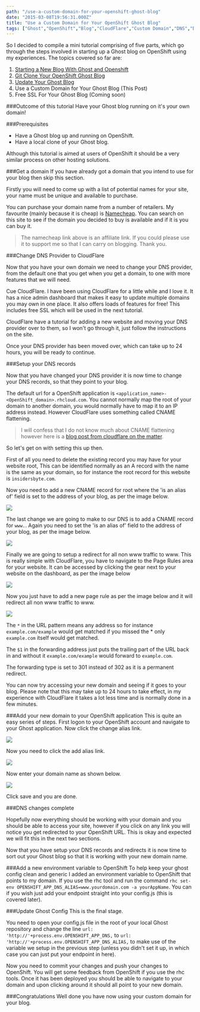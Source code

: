 ```yaml
---
path: "/use-a-custom-domain-for-your-openshift-ghost-blog"
date: "2015-03-08T19:56:31.000Z"
title: "Use a Custom Domain for Your OpenShift Ghost Blog"
tags: ["Ghost","OpenShift","Blog","CloudFlare","Custom Domain","DNS","Domain","Root","CNAME Flattening","CNAME","A"]
---
```


So I decided to compile a mini tutorial comprising of five parts, which go
through the steps involved in starting up a Ghost blog on OpenShift using my
experiences. The topics covered so far are:

1. [Starting a New Blog With Ghost and Openshift](https://www.insidersbyte.com/setting-up-ghost-on-openshift/)
2. [Git Clone Your OpenShift Ghost Blog](https://www.insidersbyte.com/git-clone-your-openshift-ghost-blog/)
3. [Update Your Ghost Blog](https://www.insidersbyte.com/update-your-openshift-ghost-blog/)
4. Use a Custom Domain for Your Ghost Blog (This Post)
5. Free SSL For Your Ghost Blog (Coming soon)

###Outcome of this tutorial Have your Ghost blog running on it's your own
domain!

###Prerequisites

* Have a Ghost blog up and running on OpenShift.
* Have a local clone of your Ghost blog.

Although this tutorial is aimed at users of OpenShift it should be a very
similar process on other hosting solutions.

###Get a domain If you have already got a domain that you intend to use for your
blog then skip this section.

Firstly you will need to come up with a list of potential names for your site,
your name must be unique and available to purchase.

You can purchase your domain name from a number of retailers. My favourite
(mainly because it is cheap) is
[Namecheap](http://www.namecheap.com/?aff=83010). You can search on this site to
see if the domain you decided to buy is available and if it is you can buy it.

> The namecheap link above is an affiliate link. If you could please use it to
> support me so that I can carry on blogging. Thank you.

###Change DNS Provider to CloudFlare

Now that you have your own domain we need to change your DNS provider, from the
default one that you get when you get a domain, to one with more features that
we will need.

Cue CloudFlare. I have been using CloudFlare for a little while and I love it.
It has a nice admin dashboard that makes it easy to update multiple domains you
may own in one place. It also offers loads of features for free! This includes
free SSL which will be used in the next tutorial.

CloudFlare have a tutorial for adding a new website and moving your DNS provider
over to them, so I won't go through it, just follow the instructions on the
site.

Once your DNS provider has been moved over, which can take up to 24 hours, you
will be ready to continue.

###Setup your DNS records

Now that you have changed your DNS provider it is now time to change your DNS
records, so that they point to your blog.

The default url for a OpenShift application is
`<application_name>-<OpenShift_domain>.rhcloud.com`. You cannot normally map the
root of your domain to another domain, you would normally have to map it to an
IP address instead. However CloudFlare uses something called CNAME flattening.

> I will confess that I do not know much about CNAME flattening however here is
> a
> [blog post from cloudflare on the matter](https://blog.cloudflare.com/introducing-cname-flattening-rfc-compliant-cnames-at-a-domains-root/).

So let's get on with setting this up then.

First of all you need to delete the existing record you may have for your
website root, This can be identified normally as an A record with the name is
the same as your domain, so for instance the root record for this website is
`insidersbyte.com`.

Now you need to add a new CNAME record for root where the 'is an alias of' field
is set to the address of your blog, as per the image below.

![](https://insidersbyte.blob.core.windows.net/ghost/2017/09/Root_CNAME.png)

The last change we are going to make to our DNS is to add a CNAME record for
`www.`. Again you need to set the 'is an alias of' field to the address of your
blog, as per the image below.

![](https://insidersbyte.blob.core.windows.net/ghost/2017/09/www_CNAME.png)

Finally we are going to setup a redirect for all non www traffic to www. This is
really simple with CloudFlare, you have to navigate to the Page Rules area for
your website. It can be accessed by clicking the gear next to your website on
the dashboard, as per the image below

![](https://insidersbyte.blob.core.windows.net/ghost/2017/09/Page_Rules-1457110971956.png)

Now you just have to add a new page rule as per the image below and it will
redirect all non www traffic to www.

![](https://insidersbyte.blob.core.windows.net/ghost/2017/09/Page_Redirect-1457110982113.png)

The `*` in the URL pattern means any address so for instance
`example.com/example` would get matched if you missed the \* only `example.com`
itself would get matched.

The `$1` in the forwarding address just puts the trailing part of the URL back
in and without it `example.com/example` would forward to `example.com`.

The forwarding type is set to 301 instead of 302 as it is a permanent redirect.

You can now try accessing your new domain and seeing if it goes to your blog.
Please note that this may take up to 24 hours to take effect, in my experience
with CloudFlare it takes a lot less time and is normally done in a few minutes.

###Add your new domain to your OpenShift application This is quite an easy
series of steps. First logon to your OpenShift account and navigate to your
Ghost application. Now click the change alias link.

![](https://insidersbyte.blob.core.windows.net/ghost/2017/09/Add_Alias-1457111016798.png)

Now you need to click the add alias link.

![](https://insidersbyte.blob.core.windows.net/ghost/2017/09/Add_Alias_Button-1457110998116.png)

Now enter your domain name as shown below.

![](https://insidersbyte.blob.core.windows.net/ghost/2017/09/Adding_Alias-1457111004521.png)

Click save and you are done.

###DNS changes complete

Hopefully now everything should be working with your domain and you should be
able to access your site, however if you click on any link you will notice you
get redirected to your OpenShift URL. This is okay and expected we will fit this
in the next two sections.

Now that you have setup your DNS records and redirects it is now time to sort
out your Ghost blog so that it is working with your new domain name.

###Add a new environment variable to OpenShift To help keep your ghost config
clean and generic I added an environment variable to OpenShift that points to my
domain. If you use the rhc tool and run the command `rhc set-env
OPENSHIFT_APP_DNS_ALIAS=www.yourdomain.com -a yourAppName`. You can if you wish
just add your endpoint straight into your config.js (this is covered later).

###Update Ghost Config This is the final stage.

You need to open your config.js file in the root of your local Ghost repository
and change the line `url: 'http://'+process.env.OPENSHIFT_APP_DNS,` to `url:
'http://'+process.env.OPENSHIFT_APP_DNS_ALIAS,` to make use of the variable we
setup in the previous step (unless you didn't set it up, in which case you can
just put your endpoint in here).

Now you need to commit your changes and push your changes to OpenShift. You will
get some feedback from OpenShift if you use the rhc tools. Once it has been
deployed you should be able to navigate to your domain and upon clicking around
it should all point to your new domain.

###Congratulations Well done you have now using your custom domain for your
blog.
